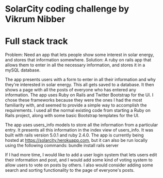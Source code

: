 # SolarCity coding challenge by Vikrum Nibber
# Full stack track

Problem: Need an app that lets people show some interest in solar energy, and stores that information somewhere.
Solution: A ruby on rails app that allows them to enter in all the necessary information, and stores it in a mySQL database.  

The app presents users with a form to enter in all their information and why they're interested in solar energy.  This all gets saved to a database.  It then shows a page with all the posts of everyone who has entered any information.  The app uses Ruby on Rails and Twitter Bootstrap for the UI.  I chose these frameworks because they were the ones I had the most familiarity with, and seemed to provide a simple way to accomplish the requirements.  I used all the normal existing code from starting a Ruby on Rails project, along with some basic Bootstrap templates for the UI.

The app uses users_info models to store all the information from a particular entry.  It presents all this information in the index view of users_info.  It was built with rails version 5.0.1 and ruby 2.4.0.  The app is currently being hosted at https://solarcity.herokuapp.com, but it can also be run locally using the following commands:
bundle install
rails server

If I had more time, I would like to add a user login system that lets users edit their information and post, and I would add some kind of voting system to allow users to vote on posts by others.  I also would consider adding some search and sorting functionality to the page of everyone's posts.